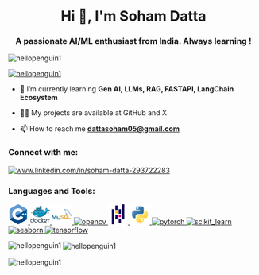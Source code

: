 <h1 align="center">Hi 👋, I'm Soham Datta</h1>
<h3 align="center">A passionate AI/ML enthusiast from India. Always learning !</h3>

<p align="left"> <img src="https://komarev.com/ghpvc/?username=hellopenguin1&label=Profile%20views&color=0e75b6&style=flat" alt="hellopenguin1" /> </p>

<p align="left"> <a href="https://github.com/ryo-ma/github-profile-trophy"><img src="https://github-profile-trophy.vercel.app/?username=hellopenguin1" alt="hellopenguin1" /></a> </p>

- 🌱 I’m currently learning **Gen AI, LLMs, RAG, FASTAPI, LangChain Ecosystem**

- 👨‍💻 My projects are available at GitHub and X

- 📫 How to reach me **dattasoham05@gmail.com**

<h3 align="left">Connect with me:</h3>
<p align="left">
<a href="https://linkedin.com/in/www.linkedin.com/in/soham-datta-293722283" target="blank"><img align="center" src="https://raw.githubusercontent.com/rahuldkjain/github-profile-readme-generator/master/src/images/icons/Social/linked-in-alt.svg" alt="www.linkedin.com/in/soham-datta-293722283" height="30" width="40" /></a>
</p>

<h3 align="left">Languages and Tools:</h3>
<p align="left"> <a href="https://www.w3schools.com/cpp/" target="_blank" rel="noreferrer"> <img src="https://raw.githubusercontent.com/devicons/devicon/master/icons/cplusplus/cplusplus-original.svg" alt="cplusplus" width="40" height="40"/> </a> <a href="https://www.docker.com/" target="_blank" rel="noreferrer"> <img src="https://raw.githubusercontent.com/devicons/devicon/master/icons/docker/docker-original-wordmark.svg" alt="docker" width="40" height="40"/> </a> <a href="https://www.mysql.com/" target="_blank" rel="noreferrer"> <img src="https://raw.githubusercontent.com/devicons/devicon/master/icons/mysql/mysql-original-wordmark.svg" alt="mysql" width="40" height="40"/> </a> <a href="https://opencv.org/" target="_blank" rel="noreferrer"> <img src="https://www.vectorlogo.zone/logos/opencv/opencv-icon.svg" alt="opencv" width="40" height="40"/> </a> <a href="https://pandas.pydata.org/" target="_blank" rel="noreferrer"> <img src="https://raw.githubusercontent.com/devicons/devicon/2ae2a900d2f041da66e950e4d48052658d850630/icons/pandas/pandas-original.svg" alt="pandas" width="40" height="40"/> </a> <a href="https://www.python.org" target="_blank" rel="noreferrer"> <img src="https://raw.githubusercontent.com/devicons/devicon/master/icons/python/python-original.svg" alt="python" width="40" height="40"/> </a> <a href="https://pytorch.org/" target="_blank" rel="noreferrer"> <img src="https://www.vectorlogo.zone/logos/pytorch/pytorch-icon.svg" alt="pytorch" width="40" height="40"/> </a> <a href="https://scikit-learn.org/" target="_blank" rel="noreferrer"> <img src="https://upload.wikimedia.org/wikipedia/commons/0/05/Scikit_learn_logo_small.svg" alt="scikit_learn" width="40" height="40"/> </a> <a href="https://seaborn.pydata.org/" target="_blank" rel="noreferrer"> <img src="https://seaborn.pydata.org/_images/logo-mark-lightbg.svg" alt="seaborn" width="40" height="40"/> </a> <a href="https://www.tensorflow.org" target="_blank" rel="noreferrer"> <img src="https://www.vectorlogo.zone/logos/tensorflow/tensorflow-icon.svg" alt="tensorflow" width="40" height="40"/> </a> </p>

<p><img align="left" src="https://github-readme-stats.vercel.app/api/top-langs?username=hellopenguin1&show_icons=true&locale=en&layout=compact" alt="hellopenguin1" /></p>

<p>&nbsp;<img align="center" src="https://github-readme-stats.vercel.app/api?username=hellopenguin1&show_icons=true&locale=en" alt="hellopenguin1" /></p>

<p><img align="center" src="https://github-readme-streak-stats.herokuapp.com/?user=hellopenguin1&" alt="hellopenguin1" /></p>

